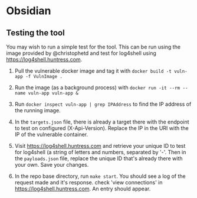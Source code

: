 # Obsidian

## Testing the tool

You may wish to run a simple test for the tool. This can be run using the image provided by @christophetd and test for log4shell using https://log4shell.huntress.com.

1. Pull the vulnerable docker image and tag it with `docker build -t vuln-app -f VulnImage .`

2. Run the image (as a background process) with `docker run -it --rm --name vuln-app vuln-app &`

3. Run `docker inspect vuln-app | grep IPAddress` to find the IP address of the running image.

4. In the `targets.json` file, there is already a target there with the endpoint to test on configured (X-Api-Version). Replace the IP in the URI with the IP of the vulnerable container.

5. Visit https://log4shell.huntress.com and retrieve your unique ID to test for log4shell (a string of letters and numbers, separated by '-'. Then in the `payloads.json` file, replace the unique ID that's already there with your own. Save your changes.

6. In the repo base directory, run `make start`. You should see a log of the request made and it's response. check 'view connections' in https://log4shell.huntress.com. An entry should appear.

